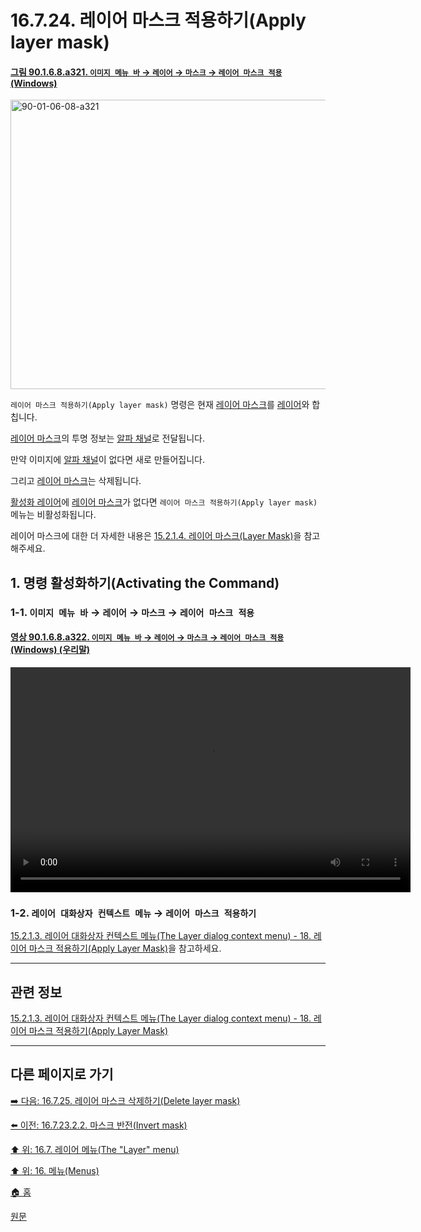 # 16.7.24. 레이어 마스크 적용하기(Apply layer mask)

<a id="90-01-06-08-a321"></a>

#### [그림 90.1.6.8.a321. `이미지 메뉴 바` → `레이어` → `마스크` → `레이어 마스크 적용` (Windows)](./90-01-06-08-mask.md#90-01-06-08-a321)
<img width="599" height="463" alt="90-01-06-08-a321" src="https://github.com/user-attachments/assets/a1b29ba8-16b1-4b80-8a84-f19fa30429c1" />
 
`레이어 마스크 적용하기(Apply layer mask)` 명령은 현재 [레이어 마스크](./19-glossaryx-layer_mask.md)를 [레이어](./19-glossaryx-layer.md)와 합칩니다.

[레이어 마스크](./19-glossaryx-layer_mask.md)의 투명 정보는 [알파 채널](./19-glossaryx-alpha_channel.md)로 전달됩니다.

만약 이미지에 [알파 채널](./19-glossaryx-alpha_channel.md)이 없다면 새로 만들어집니다.

그리고 [레이어 마스크](./19-glossaryx-layer_mask.md)는 삭제됩니다.

[활성화 레이어](./19-glossaryx-active_layer.md)에 [레이어 마스크](./19-glossaryx-layer_mask.md)가 없다면 `레이어 마스크 적용하기(Apply layer mask)` 메뉴는 비활성화됩니다.

레이어 마스크에 대한 더 자세한 내용은 [15.2.1.4. 레이어 마스크(Layer Mask)](./15-02-01-04-00-layer_mask.md)을 참고해주세요.

<a id="16-07-24-s1"></a>

## 1. 명령 활성화하기(Activating the Command)

<a id="16-07-24-s1-01"></a>

### 1-1. `이미지 메뉴 바` → `레이어` → `마스크` → `레이어 마스크 적용`

<a id="90-01-06-08-a322"></a>

#### [영상 90.1.6.8.a322. `이미지 메뉴 바` → `레이어` → `마스크` → `레이어 마스크 적용` (Windows) (우리말)](./90-01-06-08-mask.md#90-01-06-08-a322)
<video controls="controls" width="640" height="360" src="https://github.com/user-attachments/assets/0e5670be-231f-4614-9148-3b4680a5c76d"></video>

<a id="16-07-24-s1-02"></a>

### 1-2. `레이어 대화상자 컨텍스트 메뉴` → `레이어 마스크 적용하기`
[15.2.1.3. 레이어 대화상자 컨텍스트 메뉴(The Layer dialog context menu) - 18. 레이어 마스크 적용하기(Apply Layer Mask)](./15-02-01-03-the_layer_dialog_context_menu.md#15-02-01-03-s18)을 참고하세요.

***

## 관련 정보

[15.2.1.3. 레이어 대화상자 컨텍스트 메뉴(The Layer dialog context menu) - 18. 레이어 마스크 적용하기(Apply Layer Mask)](./15-02-01-03-the_layer_dialog_context_menu.md#15-02-01-03-s18)

***

## 다른 페이지로 가기

[➡️ 다음: 16.7.25. 레이어 마스크 삭제하기(Delete layer mask)](./16-07-25-delete_layer_mask.md)

[⬅️ 이전: 16.7.23.2.2. 마스크 반전(Invert mask)](./16-07-23-02-02-invert_mask.md)

[⬆️ 위: 16.7. 레이어 메뉴(The "Layer" menu)](./16-07-00-the-layer-menu.md)

[⬆️ 위: 16. 메뉴(Menus)](./16-00-menus.md)

[🏠 홈](./00-home.md)

[원문](https://docs.gimp.org/2.10/ko/gimp-layer-mask-apply.html)